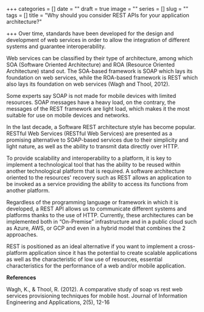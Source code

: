 +++
categories = []
date = ""
draft = true
image = ""
series = []
slug = ""
tags = []
title = "Why should you consider REST APIs for your application architecture?"

+++
Over time, standards have been developed for the design and development of web services in order to allow the integration of different systems and guarantee interoperability.

Web services can be classified by their type of architecture, among which SOA (Software Oriented Architecture) and ROA (Resource Oriented Architecture) stand out. The SOA-based framework is SOAP which lays its foundation on web services, while the ROA-based framework is REST which also lays its foundation on web services (Wagh and Thool, 2012).

Some experts say SOAP is not made for mobile devices with limited resources. SOAP messages have a heavy load, on the contrary, the messages of the REST framework are light load, which makes it the most suitable for use on mobile devices and networks.

In the last decade, a Software REST architecture style has become popular. RESTful Web Services (RESTful Web Services) are presented as a promising alternative to SOAP-based services due to their simplicity and light nature, as well as the ability to transmit data directly over HTTP.

To provide scalability and interoperability to a platform, it is key to implement a technological tool that has the ability to be reused within another technological platform that is required. A software architecture oriented to the resources' recovery such as REST allows an application to be invoked as a service providing the ability to access its functions from another platform.

Regardless of the programming language or framework in which it is developed, a REST API allows us to communicate different systems and platforms thanks to the use of HTTP. Currently, these architectures can be implemented both in “On-Premise” infrastructure and in a public cloud such as Azure, AWS, or GCP and even in a hybrid model that combines the 2 approaches.

REST is positioned as an ideal alternative if you want to implement a cross-platform application since it has the potential to create scalable applications as well as the characteristic of low use of resources, essential characteristics for the performance of a web and/or mobile application.

**References**

Wagh, K., & Thool, R. (2012). A comparative study of soap vs rest web services provisioning techniques for mobile host. Journal of Information Engineering and Applications, 2(5), 12-16